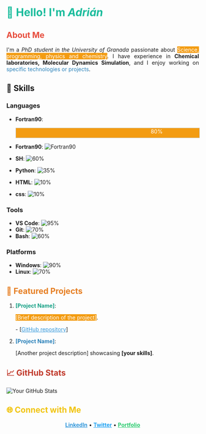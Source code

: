 # <span style="color:#1abc9c;">👋 Hello! I'm <i>Adrián</i></span>

## <span style="color:#e74c3c;">About Me</span>
<p align="justify">
I'm a <i>PhD student in the University of Granada</i> passionate about <span style="background-color:#f39c12; color:#fff;">Science, programming, physics and chemistry</span>. I have experience in <b>Chemical laboratories, Molecular Dynamics Simulation</b>, and I enjoy working on <span style="color:#2980b9;">specific technologies or projects</span>.
</p>

## 🔧 Skills

### Languages
- **Fortran90**:
  <div style="background-color:#f39c12;; width: 100%; height: 25px; border: 1px solid #ccc;">
    <div style="width: 80%; background-color:#f39c12;; height: 100%; text-align: right; padding-right: 10px; color: white;">
      80%
    </div>
  </div>
  
- **Fortran90**: ![Fortran90](https://img.shields.io/badge/Fortran90-80%25-blue)
- **SH**: ![60%](https://progress-bar.dev/60)
- **Python**: ![35%](https://progress-bar.dev/35)
- **HTML**: ![10%](https://progress-bar.dev/10)
- **css**: ![10%](https://progress-bar.dev/10)

### Tools
- **VS Code**: ![95%](https://progress-bar.dev/95)
- **Git**: ![70%](https://progress-bar.dev/70)
- **Bash**: ![60%](https://progress-bar.dev/60)

### Platforms
- **Windows**: ![90%](https://progress-bar.dev/90)
- **Linux**: ![70%](https://progress-bar.dev/70)


## <span style="color:#e67e22;">🌟 Featured Projects</span>
1. **<span style="color:#16a085;">[Project Name]</span>**: 
   <p align="justify">
   <span style="background-color:#f39c12; color:#fff;">[Brief description of the project]</span>. 
   </p>
   - [<a href="[GitHub repo link]" style="color:#3498db;">GitHub repository</a>]

2. **<span style="color:#2980b9;">[Project Name]</span>**: 
   <p align="justify">
   [Another project description] showcasing <b>[your skills]</b>.
   </p>

## <span style="color:#c0392b;">📈 GitHub Stats</span>
<img src="https://github-readme-stats.vercel.app/api?username=your-github-username&show_icons=true&theme=radical" alt="Your GitHub Stats" />

## <span style="color:#f1c40f;">🌐 Connect with Me</span>
<p align="center">
  <a href="https://www.linkedin.com/in/your-linkedin-profile" target="_blank" style="color:#3498db;"><b>LinkedIn</b></a> • 
  <a href="https://twitter.com/your-twitter-handle" target="_blank" style="color:#1da1f2;"><b>Twitter</b></a> • 
  <a href="https://yourwebsite.com" target="_blank" style="color:#2ecc71;"><b>Portfolio</b></a>
</p>

